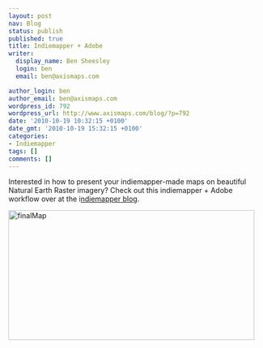 ```yaml
---
layout: post
nav: Blog
status: publish
published: true
title: Indiemapper + Adobe
writer:
  display_name: Ben Sheesley
  login: ben
  email: ben@axismaps.com

author_login: ben
author_email: ben@axismaps.com
wordpress_id: 792
wordpress_url: http://www.axismaps.com/blog/?p=792
date: '2010-10-19 10:32:15 +0100'
date_gmt: '2010-10-19 15:32:15 +0100'
categories:
- Indiemapper
tags: []
comments: []
---
```

<p>Interested in how to present your indiemapper-made maps on beautiful Natural Earth Raster imagery? Check out this indiemapper + Adobe workflow over at the i<a href="http://indiemapper.io/blog/2010/10/indiemapper-adobe/">ndiemapper blog</a>.</p>
<p><a rel="attachment wp-att-793" href="http://www.axismaps.com/blog/2010/10/indiemapper-adobe/finalmap/"><img class="alignnone size-full wp-image-793" title="finalMap" src="{{ site.baseurl }}/media/posts/2010/10/finalMap.jpg" alt="finalMap" width="486" height="256" /></a></p>

